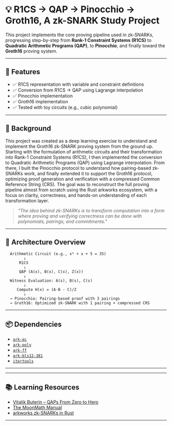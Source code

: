 # 💡 R1CS → QAP → Pinocchio → Groth16, A zk-SNARK Study Project

This project implements the core proving pipeline used in zk-SNARKs, progressing step-by-step from **Rank-1 Constraint Systems (R1CS)** to **Quadratic Arithmetic Programs (QAP)**, to **Pinocchio**, and finally toward the **Groth16** proving system.

---
## 🚀 Features

- ✅ R1CS representation with variable and constraint definitions
- ✅ Conversion from R1CS → QAP using Lagrange interpolation
- ✅ Pinocchio implementation
- ✅ Groth16 implementation
- ✅ Tested with toy circuits (e.g., cubic polynomial)

---

## 🔬 Background

This project was created as a deep learning exercise to understand and implement the Groth16 zk-SNARK proving system from the ground up. Starting with the formulation of arithmetic circuits and their transformation into Rank-1 Constraint Systems (R1CS), I then implemented the conversion to Quadratic Arithmetic Programs (QAP) using Lagrange interpolation.
From there, I built the Pinocchio protocol to understand how pairing-based zk-SNARKs work, and finally extended it to support the Groth16 protocol,
optimizing proof generation and verification with a compressed Common Reference String (CRS). The goal was to reconstruct the full proving pipeline almost from scratch using the Rust arkworks ecosystem,
with a focus on clarity, correctness, and hands-on understanding of each transformation layer.

> _"The idea behind zk-SNARKs is to transform computation into a form where proving and verifying correctness can be done with polynomials, pairings, and commitments."_

---

## 📐 Architecture Overview

```
  Arithmetic Circuit (e.g., x³ + x + 5 = 35)
        ↓
      R1CS
        ↓
      QAP (A(x), B(x), C(x), Z(x))
        ↓
  Witness Evaluation: A(s), B(s), C(s)
        ↓
     Compute H(x) = (A·B - C)/Z
        ↓
  → Pinocchio: Pairing-based proof with 3 pairings
  → Groth16: Optimized zk-SNARK with 1 pairing + compressed CRS
```

---

## 📦 Dependencies

- [`ark-ec`](https://docs.rs/ark-ec)
- [`ark-poly`](https://docs.rs/ark-poly)
- [`ark-ff`](https://docs.rs/ark-ff)
- [`ark-bls12-381`](https://docs.rs/ark-bls12-381)
- [`itertools`](https://docs.rs/itertools)

---


---

## 📚 Learning Resources

- [Vitalik Buterin – QAPs From Zero to Hero](https://medium.com/@VitalikButerin/quadratic-arithmetic-programs-from-zero-to-hero-f6d558cea649)
- [The MoonMath Manual](https://github.com/LeastAuthority/moonmath-manual)
- [arkworks zk-SNARKs in Rust](https://arkworks.rs)

---